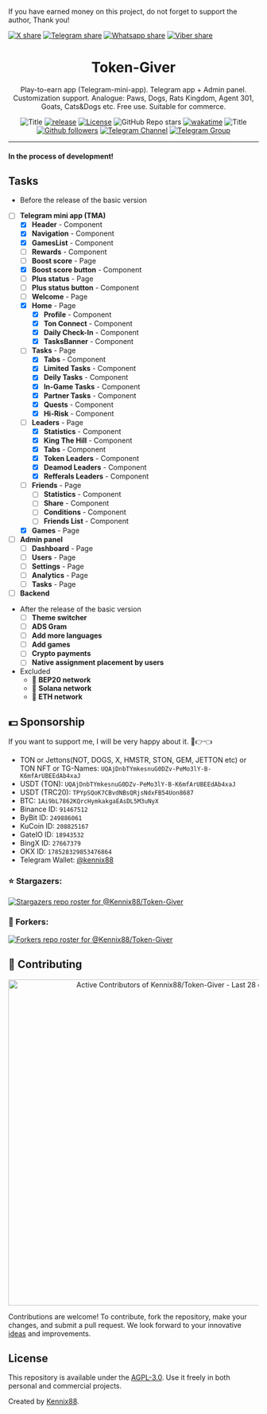 If you have earned money on this project, do not forget to support the author, Thank you!

[![X share](https://img.shields.io/badge/share-blue?style=for-the-badge&color=0891b2&labelColor=1c1917&logo=x&logoColor=FFFFFF&label=X-twitter)](https://x.com/intent/tweet?text=Play-to-earn%20app%20(Telegram-mini-app).%20Telegram%20app%20%2B%20Admin%20panel.%20Customization%20support.%20Analogue%3A%20Paws%2C%20Dogs%2C%20Rats%20Kingdom%2C%20Agent%20301%2C%20Goats%2C%20Cats%26Dogs%20etc.&url=https://github.com/Kennix88/Token-Giver/&hashtags=game,telegram,TapToEarn,PlayToEarn,Dogs,Paws,Goats,Agent301)
[![Telegram share](https://img.shields.io/badge/share-blue?style=for-the-badge&color=0891b2&labelColor=1c1917&logo=telegram&logoColor=26A5E4&label=Telegram)](https://t.me/share/url?text=Play-to-earn%20app%20(Telegram-mini-app).%20Telegram%20app%20%2B%20Admin%20panel.%20Customization%20support.%20Analogue%3A%20Paws%2C%20Dogs%2C%20Rats%20Kingdom%2C%20Agent%20301%2C%20Goats%2C%20Cats%26Dogs%20etc.&url=https://github.com/Kennix88/Token-Giver/)
[![Whatsapp share](https://img.shields.io/badge/share-blue?style=for-the-badge&color=0891b2&labelColor=1c1917&logo=whatsapp&logoColor=25D366&label=Whatsapp)](whatsapp://send?text=Play-to-earn%20app%20(Telegram-mini-app).%20Telegram%20app%20%2B%20Admin%20panel.%20Customization%20support.%20Analogue%3A%20Paws%2C%20Dogs%2C%20Rats%20Kingdom%2C%20Agent%20301%2C%20Goats%2C%20Cats%26Dogs%20etc.%20%20https://github.com/Kennix88/Token-Giver/)
[![Viber share](https://img.shields.io/badge/share-blue?style=for-the-badge&color=0891b2&labelColor=1c1917&logo=whatsapp&logoColor=7360F2&label=Viber)](viber://forward?text=Play-to-earn%20app%20(Telegram-mini-app).%20Telegram%20app%20%2B%20Admin%20panel.%20Customization%20support.%20Analogue%3A%20Paws%2C%20Dogs%2C%20Rats%20Kingdom%2C%20Agent%20301%2C%20Goats%2C%20Cats%26Dogs%20etc.%20%20https://github.com/Kennix88/Token-Giver/)

<div align="center">

# Token-Giver
Play-to-earn app (Telegram-mini-app). Telegram app + Admin panel. Customization support. Analogue: Paws, Dogs, Rats Kingdom, Agent 301, Goats, Cats&Dogs etc. Free use. Suitable for commerce.

![Title](https://img.shields.io/badge/Repository%3A-blue?style=for-the-badge&color=3C5280)
[![release](https://img.shields.io/github/package-json/v/Kennix88/Token-Giver?style=for-the-badge&color=0891b2&labelColor=1c1917)](https://github.com/Kennix88/Token-Giver/releases)
[![License](https://img.shields.io/github/license/Kennix88/Token-Giver?style=for-the-badge&color=0891b2&labelColor=1c1917)](https://github.com/Kennix88/Token-Giver/blob/master/LICENSE)
![GitHub Repo stars](https://img.shields.io/github/stars/Kennix88/Token-Giver?style=for-the-badge&color=0891b2&labelColor=1c1917)
[![wakatime](https://wakatime.com/badge/user/9268c051-c861-45cc-b927-3babf56c56d9/project/1764801e-e34a-4b98-a6c7-ca7ab47972d1.svg?style=for-the-badge&color=0891b2&logoColor=1c1917)](https://github.com/Kennix88/Token-Giver)
![Title](https://img.shields.io/badge/Me%3A-blue?style=for-the-badge&color=3C5280)
[![Github followers](https://img.shields.io/github/followers/Kennix88?logo=github&style=for-the-badge&color=0891b2&labelColor=1c1917)](https://www.github.com/Kennix88)
[![Telegram Channel](https://img.shields.io/endpoint?style=for-the-badge&color=0891b2&labelColor=1c1917&url=https%3A%2F%2Ftg.sumanjay.workers.dev%2Fkennixdev&label=Channel)](https://t.me/KennixDev)
[![Telegram Group](https://img.shields.io/endpoint?label=Group&style=for-the-badge&color=0891b2&labelColor=1c1917&url=https%3A%2F%2Ftg.sumanjay.workers.dev%2FKennixDevGroup)](https://t.me/KennixDevGroup)

</div>

---
#### In the process of development!
## Tasks
- Before the release of the basic version
- [ ] **Telegram mini app (TMA)**
  - [x] **Header** - Component
  - [x] **Navigation** - Component
  - [x] **GamesList** - Component
  - [ ] **Rewards** - Component
  - [ ] **Boost score** - Page
  - [x] **Boost score button** - Component
  - [ ] **Plus status** - Page
  - [ ] **Plus status button** - Component
  - [ ] **Welcome** - Page
  - [x] **Home** - Page
    - [x] **Profile** - Component
    - [x] **Ton Connect** - Component
    - [x] **Daily Check-In** - Component
    - [x] **TasksBanner** - Component
  - [ ] **Tasks** - Page
    - [x] **Tabs** - Component
    - [x] **Limited Tasks** - Component
    - [x] **Deily Tasks** - Component
    - [x] **In-Game Tasks** - Component
    - [x] **Partner Tasks** - Component
    - [x] **Quests** - Component
    - [x] **Hi-Risk** - Component
  - [ ] **Leaders** - Page
    - [x] **Statistics** - Component
    - [x] **King The Hill** - Component
    - [x] **Tabs** - Component
    - [x] **Token Leaders** - Component
    - [x] **Deamod Leaders** - Component
    - [x] **Refferals Leaders** - Component
  - [ ] **Friends** - Page
    - [ ] **Statistics** - Component
    - [ ] **Share** - Component
    - [ ] **Conditions** - Component
    - [ ] **Friends List** - Component
  - [x] **Games** - Page
- [ ] **Admin panel**
  - [ ] **Dashboard** - Page
  - [ ] **Users** - Page
  - [ ] **Settings** - Page
  - [ ] **Analytics** - Page
  - [ ] **Tasks** - Page
- [ ] **Backend**
- After the release of the basic version
  - [ ] **Theme switcher**
  - [ ] **ADS Gram**
  - [ ] **Add more languages**
  - [ ] **Add games**
  - [ ] **Crypto payments**
  - [ ] **Native assignment placement by users**
- Excluded
  - 🚫 **BEP20 network**
  - 🚫 **Solana network**
  - 🚫 **ETH network**

## 💵 Sponsorship
If you want to support me, I will be very happy about it. 🥺👉👈

- TON or Jettons(NOT, DOGS, X, HMSTR, STON, GEM, JETTON etc) or TON NFT or TG-Names: `UQAjDnbTYmkesnuG0DZv-PeMo3lY-B-K6mfArUBEEdAb4xaJ`
- USDT (TON): `UQAjDnbTYmkesnuG0DZv-PeMo3lY-B-K6mfArUBEEdAb4xaJ`
- USDT (TRC20): `TPYpSQoK7CBvdNBsQRjsNdxFB54Uon8687`
- BTC: `1Ai9bL7862KQrcHymkakgaEAsDL5M3uNyX`
- Binance ID: `91467512`
- ByBit ID: `249886061`
- KuCoin ID: `208825167`
- GateIO ID: `18943532`
- BingX ID: `27667379`
- OKX ID: `178528329853476864`
- Telegram Wallet: [@kennix88](https://t.me/Kennix88)

### ⭐ Stargazers:
[![Stargazers repo roster for @Kennix88/Token-Giver](https://reporoster.com/stars/dark/Kennix88/Token-Giver)](https://github.com/Kennix88/Token-Giver/stargazers)
### 🍴 Forkers:
[![Forkers repo roster for @Kennix88/Token-Giver](https://reporoster.com/forks/dark/Kennix88/Token-Giver)](https://github.com/Kennix88/Token-Giver/network/members)

## 🤝 Contributing

<a href="https://next.ossinsight.io/widgets/official/compose-recent-active-contributors?limit=30&repo_id=901400721" target="_blank" style="display: block" align="center">
  <picture>
    <source media="(prefers-color-scheme: dark)" srcset="https://next.ossinsight.io/widgets/official/compose-recent-active-contributors/thumbnail.png?limit=30&repo_id=901400721&image_size=auto&color_scheme=dark" width="655" height="auto">
    <img alt="Active Contributors of Kennix88/Token-Giver - Last 28 days" src="https://next.ossinsight.io/widgets/official/compose-recent-active-contributors/thumbnail.png?limit=30&repo_id=901400721&image_size=auto&color_scheme=light" width="655" height="auto">
  </picture>
</a>

Contributions are welcome! To contribute, fork the repository, make your changes, and submit a pull request. We look forward to your innovative [ideas](https://github.com/Kennix88/Token-Giver/pulls) and improvements.

## License
This repository is available under the [AGPL-3.0](https://opensource.org/license/agpl-v3). Use it freely in both personal and commercial projects.

Created by [Kennix88](https://github.com/Kennix88).